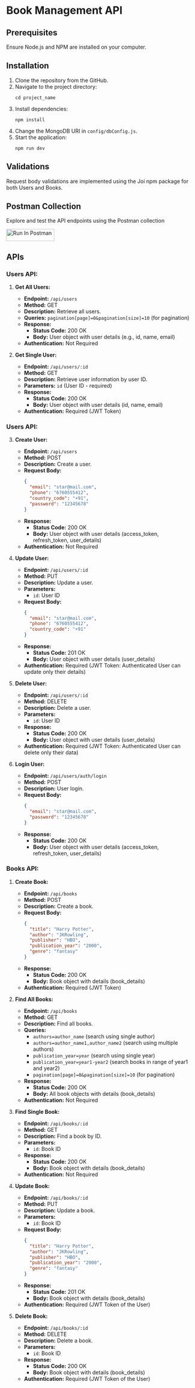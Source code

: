 # Book Management API

## Prerequisites

Ensure Node.js and NPM are installed on your computer.

## Installation

1. Clone the repository from the GitHub.
2. Navigate to the project directory:
   ```
   cd project_name
   ```
3. Install dependencies:
   ```
   npm install
   ```
4. Change the MongoDB URI in `config/dbConfig.js`.
5. Start the application:
   ```
   npm run dev
   ```

## Validations

Request body validations are implemented using the Joi npm package for both Users and Books.

## Postman Collection

Explore and test the API endpoints using the Postman collection

[<img src="https://run.pstmn.io/button.svg" alt="Run In Postman" style="width: 128px; height: 32px;">](https://app.getpostman.com/run-collection/25041489-58efd87c-2af4-46ce-add0-9d3e73981086?action=collection%2Ffork&source=rip_markdown&collection-url=entityId%3D25041489-58efd87c-2af4-46ce-add0-9d3e73981086%26entityType%3Dcollection%26workspaceId%3D597eb560-d46d-465f-8638-e3b72abd08aa)

## APIs

### Users API:

1. **Get All Users:**

   - **Endpoint:** `/api/users`
   - **Method:** GET
   - **Description:** Retrieve all users.
   - **Queries:** `pagination[page]=0&pagination[size]=10` (for pagination)
   - **Response:**
     - **Status Code:** 200 OK
     - **Body:** User object with user details (e.g., id, name, email)
   - **Authentication:** Not Required

2. **Get Single User:**
   - **Endpoint:** `/api/users/:id`
   - **Method:** GET
   - **Description:** Retrieve user information by user ID.
   - **Parameters:** `id` (User ID - required)
   - **Response:**
     - **Status Code:** 200 OK
     - **Body:** User object with user details (id, name, email)
   - **Authentication:** Required (JWT Token)

### Users API:

3. **Create User:**

   - **Endpoint:** `/api/users`
   - **Method:** POST
   - **Description:** Create a user.
   - **Request Body:**
     ```json
     {
       "email": "star@mail.com",
       "phone": "6760555412",
       "country_code": "+91",
       "password": "12345678"
     }
     ```
   - **Response:**
     - **Status Code:** 200 OK
     - **Body:** User object with user details (access_token, refresh_token, user_details)
   - **Authentication:** Not Required

4. **Update User:**

   - **Endpoint:** `/api/users/:id`
   - **Method:** PUT
   - **Description:** Update a user.
   - **Parameters:**
     - `id`: User ID
   - **Request Body:**
     ```json
     {
       "email": "star@mail.com",
       "phone": "6760555412",
       "country_code": "+91"
     }
     ```
   - **Response:**
     - **Status Code:** 201 OK
     - **Body:** User object with user details (user_details)
   - **Authentication:** Required (JWT Token: Authenticated User can update only their details)

5. **Delete User:**

   - **Endpoint:** `/api/users/:id`
   - **Method:** DELETE
   - **Description:** Delete a user.
   - **Parameters:**
     - `id`: User ID
   - **Response:**
     - **Status Code:** 200 OK
     - **Body:** User object with user details (user_details)
   - **Authentication:** Required (JWT Token: Authenticated User can delete only their data)

6. **Login User:**
   - **Endpoint:** `/api/users/auth/login`
   - **Method:** POST
   - **Description:** User login.
   - **Request Body:**
     ```json
     {
       "email": "star@mail.com",
       "password": "12345678"
     }
     ```
   - **Response:**
     - **Status Code:** 200 OK
     - **Body:** User object with user details (access_token, refresh_token, user_details)

### Books API:

1. **Create Book:**

   - **Endpoint:** `/api/books`
   - **Method:** POST
   - **Description:** Create a book.
   - **Request Body:**
     ```json
     {
       "title": "Harry Potter",
       "author": "JKRowling",
       "publisher": "HBO",
       "publication_year": "2000",
       "genre": "fantasy"
     }
     ```
   - **Response:**
     - **Status Code:** 200 OK
     - **Body:** Book object with details (book_details)
   - **Authentication:** Required (JWT Token)

2. **Find All Books:**
   - **Endpoint:** `/api/books`
   - **Method:** GET
   - **Description:** Find all books.
   - **Queries:**
     - `authors=author_name` (search using single author)
     - `authors=author_name1,author_name2` (search using multiple authors)
     - `publication_year=year` (search using single year)
     - `publication_year=year1-year2` (search books in range of year1 and year2)
     - `pagination[page]=0&pagination[size]=10` (for pagination)
   - **Response:**
     - **Status Code:** 200 OK
     - **Body:** All book objects with details (book_details)
   - **Authentication:** Not Required

3. **Find Single Book:**

   - **Endpoint:** `/api/books/:id`
   - **Method:** GET
   - **Description:** Find a book by ID.
   - **Parameters:**
     - `id`: Book ID
   - **Response:**
     - **Status Code:** 200 OK
     - **Body:** Book object with details (book_details)
   - **Authentication:** Not Required

4. **Update Book:**

   - **Endpoint:** `/api/books/:id`
   - **Method:** PUT
   - **Description:** Update a book.
   - **Parameters:**
     - `id`: Book ID
   - **Request Body:**
     ```json
     {
       "title": "Harry Potter",
       "author": "JKRowling",
       "publisher": "HBO",
       "publication_year": "2000",
       "genre": "fantasy"
     }
     ```
   - **Response:**
     - **Status Code:** 201 OK
     - **Body:** Book object with details (book_details)
   - **Authentication:** Required (JWT Token of the User)

5. **Delete Book:**
   - **Endpoint:** `/api/books/:id`
   - **Method:** DELETE
   - **Description:** Delete a book.
   - **Parameters:**
     - `id`: Book ID
   - **Response:**
     - **Status Code:** 200 OK
     - **Body:** Book object with details (book_details)
   - **Authentication:** Required (JWT Token of the User)
